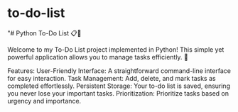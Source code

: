 # to-do-list
"# Python To-Do List 📋🐍

Welcome to my To-Do List project implemented in Python! This simple yet powerful application allows you to manage tasks efficiently. 🚀

Features:
User-Friendly Interface: A straightforward command-line interface for easy interaction.
Task Management: Add, delete, and mark tasks as completed effortlessly.
Persistent Storage: Your to-do list is saved, ensuring you never lose your important tasks.
Prioritization: Prioritize tasks based on urgency and importance.

